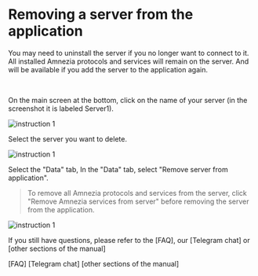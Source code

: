 # Removing a server from the application

You may need to uninstall the server if you no longer want to connect to it. All installed Amnezia protocols and services will remain on the server. 
And will be available if you add the server to the application again.   

&nbsp;

On the main screen at the bottom, click on the name of your server (in the screenshot it is labeled Server1).

![instruction 1](https://raw.githubusercontent.com/Aftershock669/amnezia-open-docs/master/docs/en/instructions/delete-server/img/ds_en_1.png)

Select the server you want to delete.

![instruction 1](https://raw.githubusercontent.com/Aftershock669/amnezia-open-docs/master/docs/en/instructions/delete-server/img/ds_en_2.png)

Select the "Data" tab,
In the "Data" tab, select "Remove server from application". 

> To remove all Amnezia protocols and services from the server, click "Remove Amnezia services from 
> server" before removing the server from the application.

![instruction 1](https://raw.githubusercontent.com/Aftershock669/amnezia-open-docs/master/docs/en/instructions/delete-server/img/ds_en_3.png)


If you still have questions, please refer to the [FAQ], our [Telegram chat] or [other sections of the manual]


[amnezia-site-ext-link]: https://amnezia-web-nx1r.vercel.app
[about-int-link]: /about
[FAQ]
[Telegram chat] 
[other sections of the manual]







